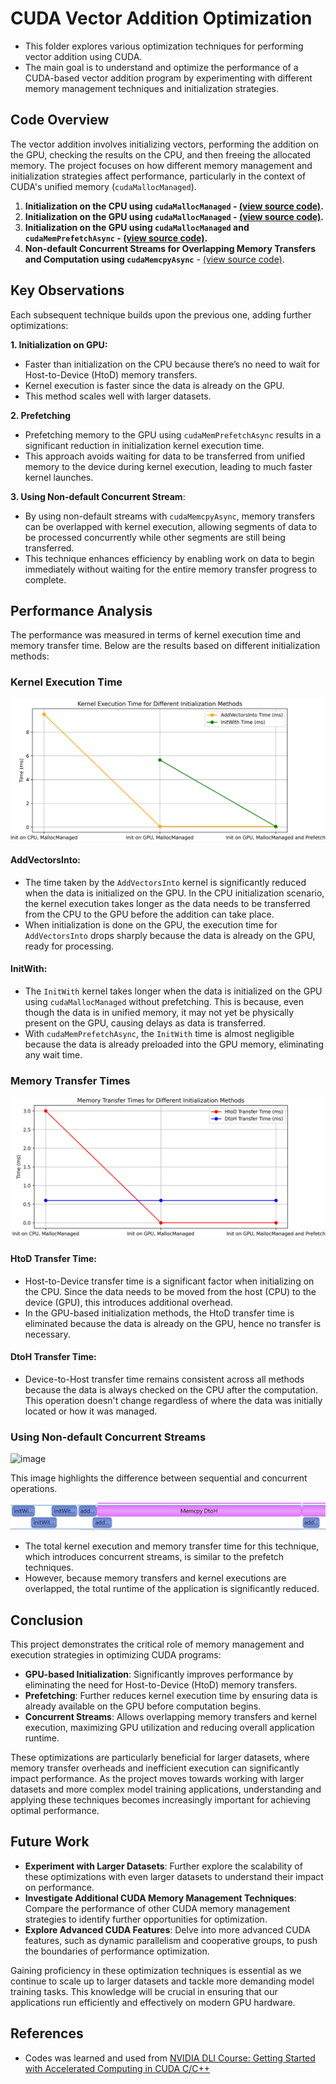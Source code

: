 # CUDA Vector Addition Optimization

- This folder explores various optimization techniques for performing vector addition using CUDA.  
- The main goal is to understand and optimize the performance of a CUDA-based vector addition program by experimenting with different memory management techniques and initialization strategies. 

## Code Overview

The vector addition involves initializing vectors, performing the addition on the GPU, checking the results on the CPU, and then freeing the allocated memory. The project focuses on how different memory management and initialization strategies affect performance, particularly in the context of CUDA's unified memory (`cudaMallocManaged`).

1. **Initialization on the CPU using `cudaMallocManaged` - [(view source code)](./vector_add_UM.cu).**
2. **Initialization on the GPU using `cudaMallocManaged` - [(view source code)](./vector_add_init_kernel.cu).**
3. **Initialization on the GPU using `cudaMallocManaged` and `cudaMemPrefetchAsync` - [(view source code)](./vector_add_init_kernel_prefetch.cu).**
4. **Non-default Concurrent Streams for Overlapping Memory Transfers and Computation using `cudaMemcpyAsync`** - [(view source code)](./overlap_xfer.cu).

## Key Observations

Each subsequent technique builds upon the previous one, adding further optimizations:

**1. Initialization on GPU:** 
  - Faster than initialization on the CPU because there’s no need to wait for Host-to-Device (HtoD) memory transfers.
  - Kernel execution is faster since the data is already on the GPU.
  - This method scales well with larger datasets.

**2. Prefetching**
  - Prefetching memory to the GPU using `cudaMemPrefetchAsync` results in a significant reduction in initialization kernel execution time.
  - This approach avoids waiting for data to be transferred from unified memory to the device during kernel execution, leading to much faster kernel launches.
 
**3. Using Non-default Concurrent Stream**:
  - By using non-default streams with `cudaMemcpyAsync`, memory transfers can be overlapped with kernel execution, allowing segments of data to be processed concurrently while other segments are still being transferred.
  - This technique enhances efficiency by enabling work on data to begin immediately without waiting for the entire memory transfer progress to complete.

## Performance Analysis

The performance was measured in terms of kernel execution time and memory transfer time. Below are the results based on different initialization methods:

### Kernel Execution Time

![Kernel Execution Time](./images/kernel_execution_time_comparison.png)

#### AddVectorsInto: 
  - The time taken by the `AddVectorsInto` kernel is significantly reduced when the data is initialized on the GPU. In the CPU initialization scenario, the kernel execution takes longer as the data needs to be transferred from the CPU to the GPU before the addition can take place.
  - When initialization is done on the GPU, the execution time for `AddVectorsInto` drops sharply because the data is already on the GPU, ready for processing.

#### InitWith:
  - The `InitWith` kernel takes longer when the data is initialized on the GPU using `cudaMallocManaged` without prefetching. This is because, even though the data is in unified memory, it may not yet be physically present on the GPU, causing delays as data is transferred.
  - With `cudaMemPrefetchAsync`, the `InitWith` time is almost negligible because the data is already preloaded into the GPU memory, eliminating any wait time.

### Memory Transfer Times

![Memory Transfer Times](./images/memory_transfer_time_comparison.png)

#### HtoD Transfer Time:
  - Host-to-Device transfer time is a significant factor when initializing on the CPU. Since the data needs to be moved from the host (CPU) to the device (GPU), this introduces additional overhead.
  - In the GPU-based initialization methods, the HtoD transfer time is eliminated because the data is already on the GPU, hence no transfer is necessary.

#### DtoH Transfer Time:
  - Device-to-Host transfer time remains consistent across all methods because the data is always checked on the CPU after the computation. This operation doesn't change regardless of where the data was initially located or how it was managed.

### Using Non-default Concurrent Streams
<img src="https://github.com/user-attachments/assets/f5a29faf-603f-4d86-8652-266bbc6f6d5e" alt="image" width="600"/>  
<p>This image highlights the difference between sequential and concurrent operations.</p>

![Concurrent Streams](./images/concurrent_streams_profile.png)
- The total kernel execution and memory transfer time for this technique, which introduces concurrent streams, is similar to the prefetch techniques.
- However, because memory transfers and kernel executions are overlapped, the total runtime of the application is significantly reduced. 

## Conclusion

This project demonstrates the critical role of memory management and execution strategies in optimizing CUDA programs:

- **GPU-based Initialization**: Significantly improves performance by eliminating the need for Host-to-Device (HtoD) memory transfers.
- **Prefetching**: Further reduces kernel execution time by ensuring data is already available on the GPU before computation begins.
- **Concurrent Streams**: Allows overlapping memory transfers and kernel execution, maximizing GPU utilization and reducing overall application runtime.

These optimizations are particularly beneficial for larger datasets, where memory transfer overheads and inefficient execution can significantly impact performance. As the project moves towards working with larger datasets and more complex model training applications, understanding and applying these techniques becomes increasingly important for achieving optimal performance.

## Future Work

- **Experiment with Larger Datasets**: Further explore the scalability of these optimizations with even larger datasets to understand their impact on performance.
- **Investigate Additional CUDA Memory Management Techniques**: Compare the performance of other CUDA memory management strategies to identify further opportunities for optimization.
- **Explore Advanced CUDA Features**: Delve into more advanced CUDA features, such as dynamic parallelism and cooperative groups, to push the boundaries of performance optimization.

Gaining proficiency in these optimization techniques is essential as we continue to scale up to larger datasets and tackle more demanding model training tasks. This knowledge will be crucial in ensuring that our applications run efficiently and effectively on modern GPU hardware.

## References
- Codes was learned and used from [NVIDIA DLI Course: Getting Started with Accelerated Computing in CUDA C/C++](https://learn.nvidia.com/courses/course-detail?course_id=course-v1:DLI+S-AC-04+V1)

